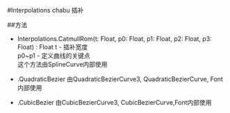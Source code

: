 #Interpolations chabu 插补

##方法

* Interpolations.CatmullRom(t: Float, p0: Float, p1: Float, p2: Float, p3: Float) : Float
t - 插补宽度<br/>
p0~p1 - 定义曲线的关键点<br/>
这个方法由SplineCurve内部使用

* .QuadraticBezier
由QuadraticBezierCurve3, QuadraticBezierCurve, Font内部使用

* .CubicBezier
由CubicBezierCurve3, CubicBezierCurve,Font内部使用
